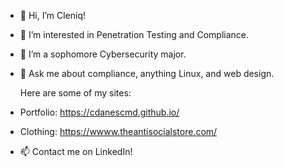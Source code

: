 - 👋 Hi, I’m Cleniq!
- 👀 I’m interested in Penetration Testing and Compliance.
- 🌱 I’m a sophomore Cybersecurity major.
- 💞️ Ask me about compliance, anything Linux, and web design.

  Here are some of my sites:

- Portfolio: https://cdanescmd.github.io/
- Clothing: https://wwww.theantisocialstore.com/

 
- 📫 Contact me on LinkedIn! 
<!---
cdanescmd/cdanescmd is a ✨ special ✨ repository because its `README.md` (this file) appears on your GitHub profile.
You can click the Preview link to take a look at your changes.
--->
